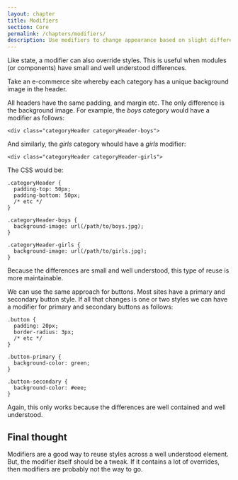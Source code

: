 ```yaml
---
layout: chapter
title: Modifiers
section: Core
permalink: /chapters/modifiers/
description: Use modifiers to change appearance based on slight differences.
---
```


Like state, a modifier can also override styles. This is useful when modules (or components) have small and well understood differences.

Take an e-commerce site whereby each category has a unique background image in the header.

All headers have the same padding, and margin etc. The only difference is the background image. For example, the *boys* category would have a modifier as follows:

	<div class="categoryHeader categoryHeader-boys">

And similarly, the *girls* category whould have a *girls* modifier:

	<div class="categoryHeader categoryHeader-girls">

The CSS would be:

	.categoryHeader {
	  padding-top: 50px;
	  padding-bottom: 50px;
	  /* etc */
	}

	.categoryHeader-boys {
	  background-image: url(/path/to/boys.jpg);
	}

	.categoryHeader-girls {
	  background-image: url(/path/to/girls.jpg);
	}

Because the differences are small and well understood, this type of reuse is more maintainable.

We can use the same approach for buttons. Most sites have a primary and secondary button style. If all that changes is one or two styles we can have a modifier for primary and secondary buttons as follows:

	.button {
	  padding: 20px;
	  border-radius: 3px;
	  /* etc */
	}

	.button-primary {
	  background-color: green;
	}

	.button-secondary {
	  background-color: #eee;
	}

Again, this only works because the differences are well contained and well understood.

## Final thought

Modifiers are a good way to reuse styles across a well understood element. But, the modifier itself should be a tweak. If it contains a lot of overrides, then modifiers are probably not the way to go.
